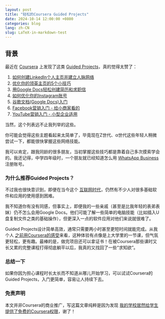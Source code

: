 ```yaml
---
layout: post
title: "轻松的Coursera Guided Projects"
date: 2024-10-14 12:00:00 +0800
categories: blog
lang: zh-CN
slug: LaTeX-in-markdown-test
---
```


## 背景

最近在 [Coursera][coursera平台] 上发现了这类 [Guided Projects][coursera引导项目]，真的觉得太赞了：

1. [如何创建LinkedIn个人主页并建立人脉网络][创建linkedin主页]
2. [优化你的领英主页的5个小技巧][领英优化技巧]
3. [用Google Docs轻松创建简历和求职信][谷歌docs制作简历]
4. [如何优化你的Instagram账号][instagram优化]
5. [谷歌文档(Google Docs)入门][谷歌docs入门]
6. [Facebook营销入门 - 给小商家看的][facebook营销]
7. [YouTube营销入门 - 小型企业适用][youtube营销]

当然，这个列表远不止我列举的这些。

你可能会觉得这些主题看起来太简单了，毕竟现在Z世代、α世代这些年轻人稍微尝试一下，都能很快掌握这些网络技能。

我可以肯定，跟我同龄的很多朋友，当初掌握这些技巧都是靠着自己多次摸索学会的。我还记得，中学四年级时，一个朋友就已经知道怎么用 [WhatsApp Business][whatsapp商家账户] 注册账号。

### 为什么推荐Guided Projects？

不过我也很快意识到，即便在当今这个 [互联网时代][internet时代]，仍然有不少人对很多基础软件和应用的使用感到困难。

我不知道你有没有同感，但事实上，即便我的一些亲戚（甚至是比我年轻的表弟表妹）仍不怎么会用Google Docs。他们可能了解一些简单的电脑技能（比如插入U盘复制文件之类的基础操作），但更深入一点的软件应用对他们来说就很难了。

Guided Projects设计简单高效，通常只需要两小时甚至更短时间就能完成。从我个人 [之前用Coursera的感受][我的LinkedIn认证页面]来看，这种体验有点像是上大学里的一节课，但气氛更轻松，更有趣。最棒的是，做完项目还可以拿证书！在被Coursera那些课时又长又累的完整课程打得彻底躺平以后，我真的又找回了一些“求知欲”。

### 总结一下

如果你因为担心课程时长太长而不知道从哪儿开始学习，可以试试Coursera的Guided Projects，入门更简单，容易让人持续下去。

### 免责声明

本文并非Coursera的商业推广，写这篇文章纯粹是因为发现 [我的学校居然给学生提供了免费的Coursera权限][hku-coursera-license]，谢了！

[coursera引导项目]: https://www.coursera.org/collections/popular-free-guided-projects
[coursera平台]: https://coursera.org
[创建linkedin主页]: https://www.coursera.org/projects/create-a-profile-and-network-on-linkedin
[领英优化技巧]: https://www.coursera.org/projects/5-ways-build-better-linkedin-profile
[谷歌docs制作简历]: https://www.coursera.org/projects/create-resume-cover-letter-google-docs
[instagram优化]: https://www.coursera.org/projects/how-to-optimize-your-instagram-account
[谷歌docs入门]: https://www.coursera.org/projects/intro-to-google-docs
[facebook营销]: https://www.coursera.org/projects/facebook-small-business-marketing
[youtube营销]: https://www.coursera.org/projects/youtube-small-business-marketing
[whatsapp商家账户]: https://business.whatsapp.com/
[internet时代]: https://en.wikipedia.org/wiki/Information_Age
[我的LinkedIn认证页面]: https://www.linkedin.com/in/eric15342335/details/certifications/
[hku-coursera-license]: https://tl.hku.hk/2022/06/user-guide-to-hku-coursera/